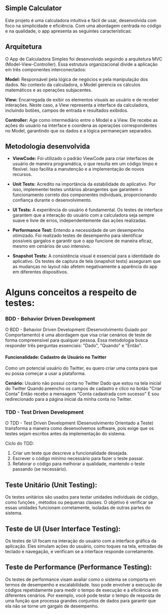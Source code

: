 ## Simple Calculator

Este projeto é uma calculadora intuitiva e fácil de usar, desenvolvida com foco na simplicidade e eficiência. Com uma abordagem centrada no código e na qualidade, o app apresenta as seguintes características:

## Arquitetura
O App de Calculadora Simples foi desenvolvido seguindo a arquitetura MVC (Model-View-Controller). Essa estrutura organizacional divide a aplicação em três componentes interconectados:

**Model:** Responsável pela lógica de negócios e pela manipulação dos dados. No contexto da calculadora, o Model gerencia os cálculos matemáticos e as operações subjacentes.

**View:** Encarregada de exibir os elementos visuais ao usuário e de receber interações. Neste caso, a View representa a interface da calculadora, incluindo botões, campos de entrada e resultados exibidos.

**Controller:** Age como intermediário entre o Model e a View. Ele recebe as ações do usuário na interface e coordena as operações correspondentes no Model, garantindo que os dados e a lógica permaneçam separados.

## Metodologia desenvolvida
* **ViewCode:** Foi utilizado o padrão ViewCode para criar interfaces de usuário de maneira programática, o que resulta em um código limpo e flexível. Isso facilita a manutenção e a implementação de novos recursos.

* **Unit Tests:** Acredito na importância da estabilidade do aplicativo. Por isso, implementei testes unitários abrangentes que garantem o funcionamento correto dos componentes individuais, proporcionando confiança durante o desenvolvimento.

* **UI Tests:** A experiência do usuário é fundamental. Os testes de interface garantem que a interação do usuário com a calculadora seja sempre suave e livre de erros, independentemente das ações realizadas.

* **Performance Test:** Entendo a necessidade de um desempenho otimizado. Foi realizado testes de desempenho para identificar possíveis gargalos e garantir que o app funcione de maneira eficaz, mesmo em cenários de uso intensivo.

* **Snapshot Tests:** A consistência visual é essencial para a identidade do aplicativo. Os testes de captura de tela (snapshot tests) asseguram que as mudanças no layout não afetem negativamente a aparência do app em diferentes dispositivos.

# Alguns conceitos a respeito de testes:

### BDD - Behavior Driven Development

O BDD - Behavior Driven Development (Desenvolvimento Guiado por Comportamento) é uma abordagem que visa criar cenários de teste de forma compreensível para qualquer pessoa. Essa metodologia busca responder três perguntas essenciais: "Dado", "Quando" e "Então".

#### Funcionalidade: Cadastro de Usuário no Twitter

Como um potencial usuário do Twitter, eu quero criar uma conta para que eu possa começar a usar a plataforma.

**Cenário:** Usuário não possui conta no Twitter
Dado que estou na tela inicial do Twitter
Quando preencho os campos de cadastro e clico no botão "Criar Conta"
Então recebo a mensagem "Conta cadastrada com sucesso"
E sou redirecionado para a página inicial da minha conta no Twitter.

### TDD - Test Driven Development

O TDD - Test Driven Development (Desenvolvimento Orientado a Teste) transforma a maneira como desenvolvemos software, pois exige que os testes sejam escritos antes da implementação do sistema.

Ciclo do TDD:

1. Criar um teste que descreve a funcionalidade desejada.
2. Escrever o código mínimo necessário para fazer o teste passar.
3. Refatorar o código para melhorar a qualidade, mantendo o teste passando (se necessário).

## Teste Unitário (Unit Testing):
Os testes unitários são usados para testar unidades individuais de código, como funções , métodos ou pequenas classes. O objetivo é verificar se essas unidades funcionam corretamente, isoladas de outras partes do sistema.

## Teste de UI (User Interface Testing):
Os testes de UI focam na interação do usuário com a interface gráfica da aplicação. Eles simulam ações do usuário, como toques na tela, entradas de teclado e navegação, e verificam se a interface responde corretamente.

## Teste de Performance (Performance Testing):
Os testes de performance visam avaliar como o sistema se comporta em termos de desempenho e escalabilidade. Isso pode envolver a execução de códigos repetidamente para medir o tempo de execução e a eficiência em diferentes cenários. Por exemplo, você pode testar o tempo de resposta de uma função que processa grandes conjuntos de dados para garantir que ela não se torne um gargalo de desempenho.
